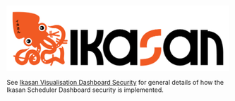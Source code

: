![IKASAN](../../developer/docs/quickstart-images/Ikasan-title-transparent.png)

See [Ikasan Visualisation Dashboard Security](../dashboard/security.md) for general details of how the Ikasan Scheduler Dashboard security is implemented.


